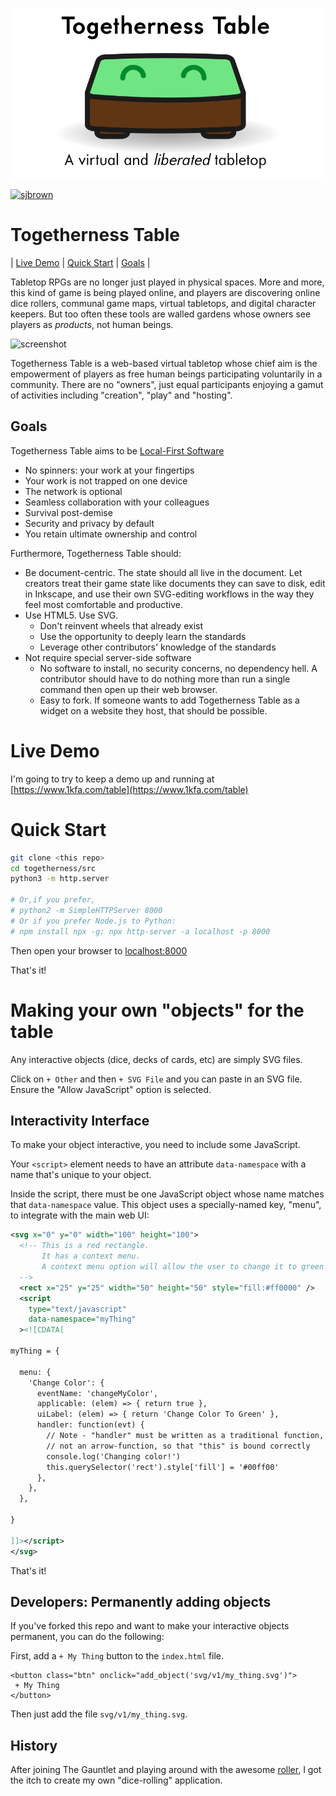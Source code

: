 ![logo](images/wordmark.png)


[![sjbrown](https://circleci.com/gh/sjbrown/togetherness.svg?style=svg)](https://circleci.com/gh/sjbrown/togetherness)

# Togetherness Table

| [Live Demo](#live-demo) | [Quick Start](#quick-start) | [Goals](#goals) |

Tabletop RPGs are no longer just played in physical spaces. More and more,
this kind of game is being played online, and players are
discovering online dice rollers, communal game maps, virtual tabletops,
and digital character keepers. But too often these tools are walled
gardens whose owners see players as *products*, not human beings.

![screenshot](images/screenshot01.png)

Togetherness Table is a web-based virtual tabletop whose chief aim is
the empowerment of players as free human beings participating voluntarily
in a community. There are no "owners", just equal participants enjoying a
gamut of activities including "creation", "play" and "hosting".

## Goals

Togetherness Table aims to be
[Local-First Software](https://www.inkandswitch.com/local-first.html)

 * No spinners: your work at your fingertips
 * Your work is not trapped on one device
 * The network is optional
 * Seamless collaboration with your colleagues
 * Survival post-demise
 * Security and privacy by default
 * You retain ultimate ownership and control

Furthermore, Togetherness Table should:

 * Be document-centric. The state should all live in the document. Let
   creators treat their game state like documents they can save to disk,
   edit in Inkscape, and use their own SVG-editing workflows in the way
   they feel most comfortable and productive.
 * Use HTML5. Use SVG.
   * Don't reinvent wheels that already exist
   * Use the opportunity to deeply learn the standards
   * Leverage other contributors' knowledge of the standards
 * Not require special server-side software
   * No software to install, no security concerns, no dependency hell.
     A contributor should have to do nothing more than run a single command
     then open up their web browser.
   * Easy to fork.  If someone wants to add Togetherness Table as a widget
     on a website they host, that should be possible.

# Live Demo

I'm going to try to keep a demo up and running at
[https://www.1kfa.com/table](https://www.1kfa.com/table)

# Quick Start

```bash
git clone <this repo>
cd togetherness/src
python3 -m http.server

# Or,if you prefer,
# python2 -m SimpleHTTPServer 8000
# Or if you prefer Node.js to Python:
# npm install npx -g; npx http-server -a localhost -p 8000
```

Then open your browser to [localhost:8000](http://localhost:8000/)

That's it!

# Making your own "objects" for the table

Any interactive objects (dice, decks of cards, etc) are simply SVG files.

Click on `+ Other` and then `+ SVG File` and you can paste in an SVG
file.  Ensure the "Allow JavaScript" option is selected.

## Interactivity Interface

To make your object interactive, you need to include some JavaScript.

Your `<script>` element needs to have an attribute `data-namespace`
with a name that's unique to your object.

Inside the script, there must be one JavaScript object whose name
matches that `data-namespace` value. This object uses a specially-named
key, "menu", to integrate with the main web UI:


```xml
<svg x="0" y="0" width="100" height="100">
  <!-- This is a red rectangle.
       It has a context menu.
       A context menu option will allow the user to change it to green.
  -->
  <rect x="25" y="25" width="50" height="50" style="fill:#ff0000" />
  <script
    type="text/javascript"
    data-namespace="myThing"
  ><![CDATA[

myThing = {

  menu: {
    'Change Color': {
      eventName: 'changeMyColor',
      applicable: (elem) => { return true },
      uiLabel: (elem) => { return 'Change Color To Green' },
      handler: function(evt) {
        // Note - "handler" must be written as a traditional function,
        // not an arrow-function, so that "this" is bound correctly
        console.log('Changing color!')
        this.querySelector('rect').style['fill'] = '#00ff00'
      },
    },
  },

}

]]></script>
</svg>
```

That's it!

## Developers: Permanently adding objects

If you've forked this repo and want to make your interactive objects
permanent, you can do the following:

First, add a `+ My Thing` button to the `index.html` file.

```
<button class="btn" onclick="add_object('svg/v1/my_thing.svg')">
 + My Thing
</button>
```

Then just add the file `svg/v1/my_thing.svg`.

## History

After joining The Gauntlet and playing around with the awesome
[roller](https://github.com/shanel/roller),
I got the itch to create my own "dice-rolling" application.

